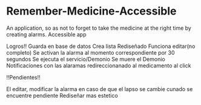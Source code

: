 # Remember-Medicine-Accessible
An application, so as not to forget to take the medicine at the right time by creating alarms.  Accessible app


Logros!!
Guarda en base de datos
Crea lista
Rediseñado
Funciona editar(no completo)
Se activan la alarma al momento correspondiente por 30 segundos
Se ejecuta el servicio/Demonio
Se muere el Demonio
Notificaciones con las alaramas redireccionanado al medicamento al click

!!Pendientes!!

El editar, modificar la alarma en caso de que el lapso se cambie cunado se encuentre pendiente
Rediseñar mas estetico
